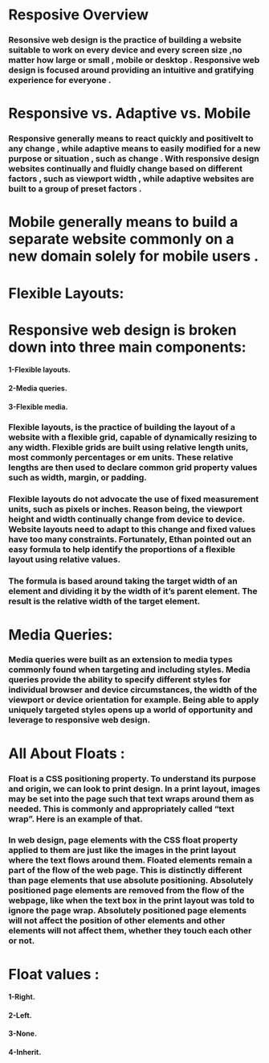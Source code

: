 # Resposive Overview 
### Resonsive web design is the practice of building a website suitable to work on every device and every screen size ,no matter how large or small , mobile or desktop . Responsive web design is focused around providing an intuitive and gratifying experience for everyone .

# Responsive vs. Adaptive vs. Mobile 
### Responsive generally means to react quickly and positivelt to any change , while adaptive means to easily modified for a new purpose or situation , such as change . With responsive design websites continually and fluidly change based on different factors , such as viewport width , while adaptive websites are built to a group of preset factors .

# Mobile generally means to build a separate website commonly on a new domain solely for mobile users . 

# Flexible Layouts:

# Responsive web design is broken down into three main components:
#### 1-Flexible layouts.
#### 2-Media queries.
#### 3-Flexible media.


### Flexible layouts, is the practice of building the layout of a website with a flexible grid, capable of dynamically resizing to any width. Flexible grids are built using relative length units, most commonly percentages or em units. These relative lengths are then used to declare common grid property values such as width, margin, or padding.

### Flexible layouts do not advocate the use of fixed measurement units, such as pixels or inches. Reason being, the viewport height and width continually change from device to device. Website layouts need to adapt to this change and fixed values have too many constraints. Fortunately, Ethan pointed out an easy formula to help identify the proportions of a flexible layout using relative values.

### The formula is based around taking the target width of an element and dividing it by the width of it’s parent element. The result is the relative width of the target element.


# Media Queries:
### Media queries were built as an extension to media types commonly found when targeting and including styles. Media queries provide the ability to specify different styles for individual browser and device circumstances, the width of the viewport or device orientation for example. Being able to apply uniquely targeted styles opens up a world of opportunity and leverage to responsive web design.

# All About Floats :
### Float is a CSS positioning property. To understand its purpose and origin, we can look to print design. In a print layout, images may be set into the page such that text wraps around them as needed. This is commonly and appropriately called “text wrap”. Here is an example of that.

### In web design, page elements with the CSS float property applied to them are just like the images in the print layout where the text flows around them. Floated elements remain a part of the flow of the web page. This is distinctly different than page elements that use absolute positioning. Absolutely positioned page elements are removed from the flow of the webpage, like when the text box in the print layout was told to ignore the page wrap. Absolutely positioned page elements will not affect the position of other elements and other elements will not affect them, whether they touch each other or not.

# Float values :
#### 1-Right.
#### 2-Left.
#### 3-None.
#### 4-Inherit.